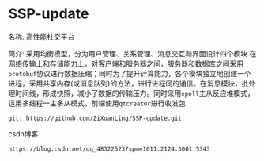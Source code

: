 # SSP-update

名称: 高性能社交平台 

简介: 采用均衡模型，分为用户管理、关系管理、消息交互和界面设计四个模块.在网络传输上和存储能力上，对客户端和服务器之间，服务器和数据库之间采用`protobuf`协议进行数据压缩；同时为了提升计算能力，各个模块独立地创建一个进程，采用共享内存(或消息队列)的方法，进行进程间的通信。在消息模块，批处理时间线，形成快照，减小了数据的传输压力。同时采用`epoll`主从反应堆模式，运用多线程一主多从模式。前端使用`qtcreator`进行收发包

```shell
git: https://github.com/ZiXuanLing/SSP-update.git
```

csdn博客
```shell
https://blog.csdn.net/qq_48322523?spm=1011.2124.3001.5343
```